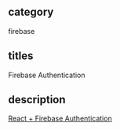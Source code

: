 ## category

firebase

## titles

Firebase Authentication

## description

<a href="https://kurosame-th.hatenadiary.com/entry/2019/09/20/194038" target="_blank">React + Firebase Authentication</a>
